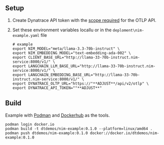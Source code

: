 

## Setup 

1. Create Dynatrace API token with the [scope required](https://docs.dynatrace.com/docs/shortlink/otel-getstarted-otlpexport#authentication-export-to-activegate) for the OTLP API.
1. Set these environment variables locallu or in the `deploment\nim-example.yaml` file

    ```
    # example
    export NIM_MODEL="meta/llama-3.3-70b-instruct" \
    export NIM_EMBEDDING_MODEL="text-embedding-ada-002" \
    export CLIENT_BASE_URL="http://llama-33-70b-instruct.nim-service:8000/v1/" \
    export LANGCHAIN_LLM_BASE_URL="http://llama-33-70b-instruct.nim-service:8000/v1/" \
    export LANGCHAIN_EMBEDDING_BASE_URL="http://llama-33-70b-instruct.nim-service:8000/v1/" \
    export DYNATRACE_OLTP_URL="https://"**ADJUST**/api/v2/otlp" \
    export DYNATRACE_API_TOKEN=""**ADJUST**"
    ```

## Build

Example with [Podman](https://podman.io/) and [Dockerhub](https://hub.docker.com) as the tools.

```
podman login docker.io
podman build -t dtdemos/nim-example:0.1.0 --platform=linux/amd64 .
podman push dtdemos/nim-example:0.1.0 docker://docker.io/dtdemos/nim-example:0.1.0
```